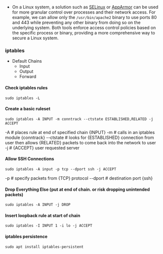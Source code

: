 - On a Linux system, a solution such as [SELinux](https://github.com/SELinuxProject) or [AppArmor](https://www.apparmor.net/) can be used for more granular control over processes and their network access. For example, we can allow only the `/usr/bin/apache2` binary to use ports 80 and 443 while preventing any other binary from doing so on the underlying system. Both tools enforce access control policies based on the specific process or binary, providing a more comprehensive way to secure a Linux system.

### iptables
- Default Chains
	- Input
	- Output
	- Forward

#### Check iptables rules
`sudo iptables -L`

#### Create a basic ruleset
`sudo iptables -A INPUT -m conntrack --ctstate ESTABLISHED,RELATED -j ACCEPT`

-A # places rule at end of specified chain {INPUT}
-m # calls in an iptables module {conntrack}
--ctstate # looks for {ESTABLISHED} connection from user then allows {RELATED} packets to come back into the network to user
-j # {ACCEPT} user requested server

#### Allow SSH Connections
`sudo iptables -A input -p tcp --dport ssh -j ACCEPT`

-p # specify packets from {TCP} protocol
--dport # destination port {ssh}

#### Drop Everything Else (put at end of chain. or risk dropping unintended packets)
`sudo iptables -A INPUT -j DROP`

#### Insert loopback rule at start of chain
`sudo iptables -I INPUT 1 -i lo -j ACCEPT`

#### iptables persistence
`sudo apt install iptables-persistent`
